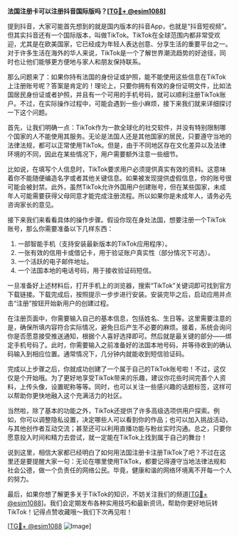 **法国注册卡可以注册抖音国际版吗？[[TG💪+ @esim1088](https://t.me/s/esim1088)]**

提到抖音，大家可能首先想到的就是国内版本的抖音App，也就是“抖音短视频”。但其实抖音还有一个国际版本，叫做TikTok。TikTok在全球范围内都非常受欢迎，尤其是在欧美国家，它已经成为年轻人表达创意、分享生活的重要平台之一。对于许多生活在海外的华人来说，TikTok是一个了解世界潮流趋势的好途径，同时也让他们能够更方便地与家人和朋友保持联系。

那么问题来了：如果你持有法国的身份证或护照，能不能使用这些信息在TikTok上注册账号呢？答案是肯定的！理论上，只要你拥有有效的身份证明文件，比如法国居民身份证或者护照，并且有一个可用的手机号码，就可以顺利注册TikTok账户。不过，在实际操作过程中，可能会遇到一些小麻烦，接下来我们就来详细探讨一下这个问题。

首先，让我们明确一点：TikTok作为一款全球化的社交软件，并没有特别限制哪个国家的人不能使用其服务。无论是法国人还是其他国家的居民，只要遵守当地的法律法规，都可以正常使用TikTok。但是，由于不同地区存在文化差异以及法律环境的不同，因此在某些情况下，用户需要额外注意一些细节。

比如说，在填写个人信息时，TikTok要求用户必须提供真实有效的资料。这意味着你不能随便编造名字或者其他关键信息。如果被发现提供虚假信息，你的账号很可能会被封禁。此外，虽然TikTok允许外国用户创建账号，但在某些国家，未成年人可能需要获得父母同意才能完成注册流程。所以如果你是未成年人，请务必先咨询家长的意见。

接下来我们来看看具体的操作步骤。假设你现在身处法国，想要注册一个TikTok账号，那么你需要准备以下几样东西：

1. 一部智能手机（支持安装最新版本的TikTok应用程序）。
2. 一张有效的信用卡或借记卡，用于验证账户真实性（部分情况下可选）。
3. 一个活跃的电子邮件地址。
4. 一个法国本地的电话号码，用于接收验证码短信。

一旦准备好上述材料后，打开手机上的浏览器，搜索“TikTok”关键词即可找到官方下载链接。下载完成后，按照提示一步步进行安装。安装完毕之后，启动应用并点击“注册”按钮开始新用户的创建过程。

在注册页面中，你需要输入自己的基本信息，包括姓名、生日等。这里需要注意的是，确保所填内容符合实际情况，避免日后产生不必要的麻烦。接着，系统会询问你是否愿意接受推送通知，根据个人喜好选择即可。然后就是最关键的部分——绑定手机号码了。此时，你需要输入之前准备好的法国本地号码，并等待收到的确认码输入到相应位置。通常情况下，几分钟内就能收到短信验证码。

完成以上步骤之后，你就成功创建了一个属于自己的TikTok账号啦！不过，这仅仅是个开始哦。为了更好地享受TikTok带来的乐趣，建议你花些时间完善个人资料，上传头像，设置昵称等等。同时，也可以关注一些感兴趣的话题标签，这样可以帮助你更快地融入这个充满活力的社区。

当然啦，除了基本的功能之外，TikTok还提供了许多高级选项供用户探索。例如，你可以调整隐私设置，决定哪些人可以看到你的作品；也可以加入挑战活动，与其他创作者互动交流；甚至还可以利用直播功能与粉丝实时沟通。总之，只要你愿意投入时间和精力去尝试，就一定能在TikTok上找到属于自己的舞台！

说到这里，相信大家都已经明白了如何用法国注册卡注册TikTok了吧？不过在这里还是要提醒大家一句：无论在哪里使用TikTok，都要记得遵守当地法律法规和社会公德，做一个负责任的网络公民。毕竟，健康和谐的网络环境离不开每一个人的努力。

最后，如果你想了解更多关于TikTok的知识，不妨关注我们的频道[[TG💪+ @esim1088](https://t.me/s/esim1088)]。我们会定期发布各种实用技巧和最新资讯，帮助你更好地玩转TikTok！记得点赞收藏哦～我们下次再见啦！

[[TG💪+ @esim1088](https://t.me/s/esim1088) ![Image](https://i.postimg.cc/4NQfJmqS/Snipaste-2025-05-13-00-14-12.png)]